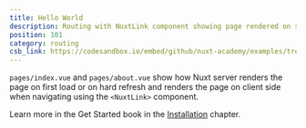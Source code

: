 ```yaml
---
title: Hello World
description: Routing with NuxtLink component showing page rendered on server side and on client side
position: 101
category: routing
csb_link: https://codesandbox.io/embed/github/nuxt-academy/examples/tree/master/routing/hello-world?fontsize=14&hidenavigation=1&theme=dark&view=editor
---
```


<example-intro></example-intro>

`pages/index.vue` and `pages/about.vue` show how Nuxt server renders the page on first load or on hard refresh and renders the page on client side when navigating using the `<NuxtLink>` component.

<base-alert type="next">

Learn more in the Get Started book in the [Installation](/docs/2.x/get-started/installation) chapter.

</base-alert>

<code-sandbox :src="csb_link"></code-sandbox>

